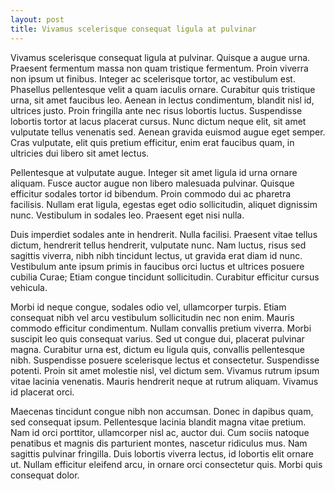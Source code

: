 ```yaml
---
layout: post
title: Vivamus scelerisque consequat ligula at pulvinar 
---
```


Vivamus scelerisque consequat ligula at pulvinar. Quisque a augue urna. Praesent fermentum massa non quam tristique fermentum. Proin viverra non ipsum ut finibus. Integer ac scelerisque tortor, ac vestibulum est. Phasellus pellentesque velit a quam iaculis ornare. Curabitur quis tristique urna, sit amet faucibus leo. Aenean in lectus condimentum, blandit nisl id, ultrices justo. Proin fringilla ante nec risus lobortis luctus. Suspendisse lobortis tortor at lacus placerat cursus. Nunc dictum neque elit, sit amet vulputate tellus venenatis sed. Aenean gravida euismod augue eget semper. Cras vulputate, elit quis pretium efficitur, enim erat faucibus quam, in ultricies dui libero sit amet lectus.

Pellentesque at vulputate augue. Integer sit amet ligula id urna ornare aliquam. Fusce auctor augue non libero malesuada pulvinar. Quisque efficitur sodales tortor id bibendum. Proin commodo dui ac pharetra facilisis. Nullam erat ligula, egestas eget odio sollicitudin, aliquet dignissim nunc. Vestibulum in sodales leo. Praesent eget nisi nulla.

Duis imperdiet sodales ante in hendrerit. Nulla facilisi. Praesent vitae tellus dictum, hendrerit tellus hendrerit, vulputate nunc. Nam luctus, risus sed sagittis viverra, nibh nibh tincidunt lectus, ut gravida erat diam id nunc. Vestibulum ante ipsum primis in faucibus orci luctus et ultrices posuere cubilia Curae; Etiam congue tincidunt sollicitudin. Curabitur efficitur cursus vehicula.

Morbi id neque congue, sodales odio vel, ullamcorper turpis. Etiam consequat nibh vel arcu vestibulum sollicitudin nec non enim. Mauris commodo efficitur condimentum. Nullam convallis pretium viverra. Morbi suscipit leo quis consequat varius. Sed ut congue dui, placerat pulvinar magna. Curabitur urna est, dictum eu ligula quis, convallis pellentesque nibh. Suspendisse posuere scelerisque lectus et consectetur. Suspendisse potenti. Proin sit amet molestie nisl, vel dictum sem. Vivamus rutrum ipsum vitae lacinia venenatis. Mauris hendrerit neque at rutrum aliquam. Vivamus id placerat orci.

Maecenas tincidunt congue nibh non accumsan. Donec in dapibus quam, sed consequat ipsum. Pellentesque lacinia blandit magna vitae pretium. Nam id orci porttitor, ullamcorper nisl ac, auctor dui. Cum sociis natoque penatibus et magnis dis parturient montes, nascetur ridiculus mus. Nam sagittis pulvinar fringilla. Duis lobortis viverra lectus, id lobortis elit ornare ut. Nullam efficitur eleifend arcu, in ornare orci consectetur quis. Morbi quis consequat dolor. 
